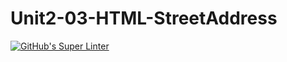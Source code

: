 # Unit2-03-HTML-StreetAddress
[![GitHub's Super Linter](https://github.com/ICS20-Programming-NoahS/Unit2-03-HTML-StreetAddress/workflows/GitHub's%20Super%20Linter/badge.svg)](https://github.com/ICS20-Programming-NoahS/Unit2-03-HTML-StreetAddress/actions)